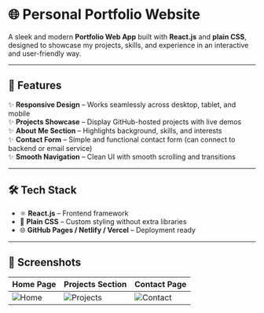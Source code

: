 # 🌐 Personal Portfolio Website  

A sleek and modern **Portfolio Web App** built with **React.js** and **plain CSS**, designed to showcase my projects, skills, and experience in an interactive and user-friendly way.  

---

## 🚀 Features  

✨ **Responsive Design** – Works seamlessly across desktop, tablet, and mobile  
✨ **Projects Showcase** – Display GitHub-hosted projects with live demos  
✨ **About Me Section** – Highlights background, skills, and interests  
✨ **Contact Form** – Simple and functional contact form (can connect to backend or email service)  
✨ **Smooth Navigation** – Clean UI with smooth scrolling and transitions  

---

## 🛠️ Tech Stack  

- ⚛️ **React.js** – Frontend framework  
- 🎨 **Plain CSS** – Custom styling without extra libraries  
- 🌐 **GitHub Pages / Netlify / Vercel** – Deployment ready  

---

## 📸 Screenshots  

| Home Page | Projects Section | Contact Page |  
|-----------|------------------|--------------|  
| ![Home](https://via.placeholder.com/300x180?text=Home+Page) | ![Projects](https://via.placeholder.com/300x180?text=Projects) | ![Contact](https://via.placeholder.com/300x180?text=Contact) |  
